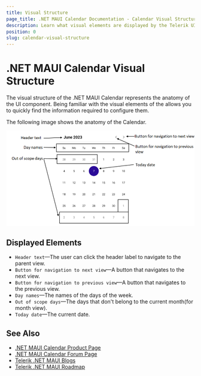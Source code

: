 ```yaml
---
title: Visual Structure
page_title: .NET MAUI Calendar Documentation - Calendar Visual Structure
description: Learn what visual elements are displayed by the Telerik UI for .NET MAUI Calendar, and see how these elements build the visual structure of the control.
position: 0
slug: calendar-visual-structure
---
```


# .NET MAUI Calendar Visual Structure

The visual structure of the .NET MAUI Calendar represents the anatomy of the UI component. Being familiar with the visual elements of the <ComponentName> allows you to quickly find the information required to configure them.

The following image shows the anatomy of the Calendar.

![.NET MAUI Calendar Visual Structure](images/calendar-visual-structure.png "Visual elements of Calendar control")

## Displayed Elements

- `Header text`&mdash;The user can click the header label to navigate to the parent view.
- `Button for navigation to next view`&mdash;A button that navigates to the next view.
- `Button for navigation to previous view`&mdash;A button that navigates to the previous view.
- `Day names`&mdash;The names of the days of the week.
- `Out of scope days`&mdash;The days that don't belong to the current month(for month view).
- `Today date`&mdash;The current date.

## See Also

- [.NET MAUI Calendar Product Page](https://www.telerik.com/maui-ui/calendar)
- [.NET MAUI Calendar Forum Page](https://www.telerik.com/forums/maui?tagId=2057)
- [Telerik .NET MAUI Blogs](https://www.telerik.com/blogs/mobile-net-maui)
- [Telerik .NET MAUI Roadmap](https://www.telerik.com/support/whats-new/maui-ui/roadmap)
